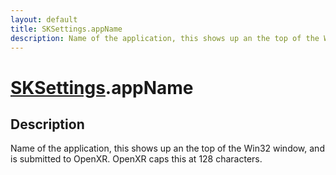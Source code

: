 ```yaml
---
layout: default
title: SKSettings.appName
description: Name of the application, this shows up an the top of the Win32 window, and is submitted to OpenXR. OpenXR caps this at 128 characters.
---
```

# [SKSettings]({{site.url}}/Pages/Reference/SKSettings.html).appName

## Description
Name of the application, this shows up an the top of the
Win32 window, and is submitted to OpenXR. OpenXR caps this at 128
characters.

